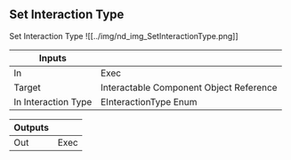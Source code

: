 ## Set Interaction Type
Set Interaction Type
![[../img/nd_img_SetInteractionType.png]]

|Inputs||
|--|--|
| In | Exec |
| Target | Interactable Component Object Reference |
| In Interaction Type | EInteractionType Enum |

|Outputs||
|--|--|
| Out | Exec |
